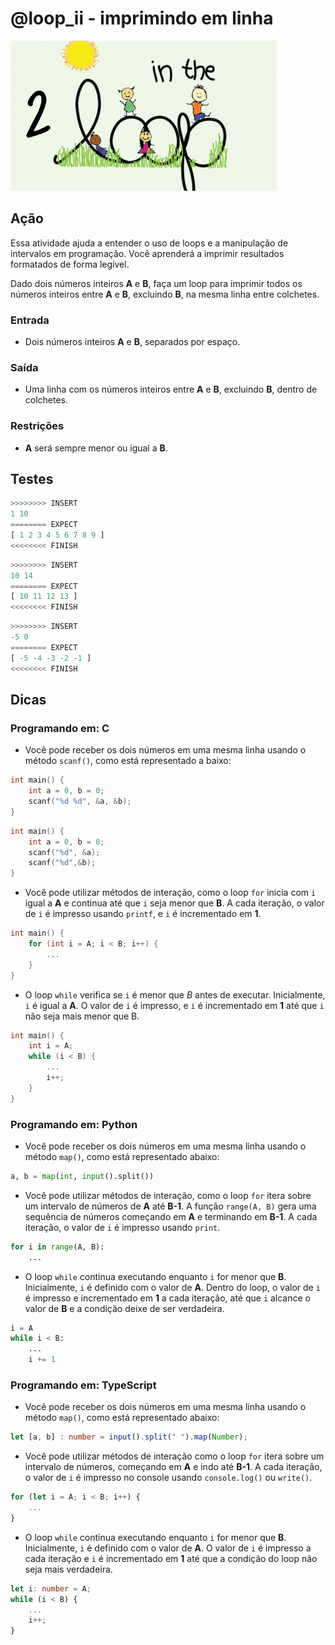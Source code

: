 # @loop_ii - imprimindo em linha

![_](cover.jpg)

## Ação

Essa atividade ajuda a entender o uso de loops e a manipulação de intervalos em programação. Você aprenderá a imprimir resultados formatados de forma legível.

Dado dois números inteiros **A** e **B**, faça um loop para imprimir todos os números inteiros entre **A** e **B**, excluindo **B**, na mesma linha entre colchetes.

### Entrada

- Dois números inteiros **A** e **B**, separados por espaço.

### Saída

- Uma linha com os números inteiros entre **A** e **B**, excluindo **B**, dentro de colchetes.

### Restrições

- **A** será sempre menor ou igual a **B**.

## Testes

```py
>>>>>>>> INSERT
1 10
======== EXPECT
[ 1 2 3 4 5 6 7 8 9 ]
<<<<<<<< FINISH
```

```py
>>>>>>>> INSERT
10 14
======== EXPECT
[ 10 11 12 13 ]
<<<<<<<< FINISH
```

```py
>>>>>>>> INSERT
-5 0
======== EXPECT
[ -5 -4 -3 -2 -1 ]
<<<<<<<< FINISH

```

## Dicas

### Programando em: C

- Você pode receber os dois números em uma mesma linha usando o método `scanf()`, como está representado a baixo:

```C
int main() {
    int a = 0, b = 0;
    scanf("%d %d", &a, &b);
}
```

```C
int main() {
    int a = 0, b = 0;
    scanf("%d", &a);
    scanf("%d",&b);
}
```

- Você pode utilizar métodos de interação, como o loop `for` inicia com `i` igual a **A** e continua até que `i` seja menor que **B**. A cada iteração, o valor de `i` é impresso usando `printf`, e `i` é incrementado em **1**.

```c
int main() {
    for (int i = A; i < B; i++) {
        ...
    }
}
```

- O loop `while` verifica se `i` é menor que *B* antes de executar. Inicialmente, `i` é igual a **A**. O valor de `i` é impresso, e `i` é incrementado em **1** até que `i` não seja mais menor que B.

```C
int main() {
    int i = A;
    while (i < B) {
        ...
        i++;
    }
}
```

### Programando em: Python

- Você pode receber os dois números em uma mesma linha usando o método `map()`, como está representado abaixo:

```py
a, b = map(int, input().split())
```

- Você pode utilizar métodos de interação, como o loop `for` itera sobre um intervalo de números de **A** até **B-1**. A função `range(A, B)` gera uma sequência de números começando em **A** e terminando em **B-1**. A cada iteração, o valor de `i` é impresso usando `print`.

```py
for i in range(A, B):
    ...
```

- O loop `while` continua executando enquanto `i` for menor que **B**. Inicialmente, `i` é definido com o valor de  **A**. Dentro do loop, o valor de `i` é impresso e incrementado em **1** a cada iteração, até que `i` alcance o valor de **B** e a condição deixe de ser verdadeira.

```py
i = A
while i < B:
    ...
    i += 1
```

### Programando em: TypeScript

- Você pode receber os dois números em uma mesma linha usando o método `map()`, como está representado abaixo:

```ts
let [a, b] : number = input().split(" ").map(Number);
```

- Você pode utilizar métodos de interação como o loop `for` itera sobre um intervalo de números, começando em **A** e indo até **B-1**. A cada iteração, o valor de `i` é impresso no console usando `console.log()` ou `write()`.

```ts
for (let i = A; i < B; i++) {
    ...
}
```

- O loop `while` continua executando enquanto `i` for menor que **B**. Inicialmente, `i` é definido com o valor de **A**. O valor de `i` é impresso a cada iteração e `i` é incrementado em **1** até que a condição do loop não seja mais verdadeira.

```ts
let i: number = A;
while (i < B) {
    ...
    i++;
}
```
